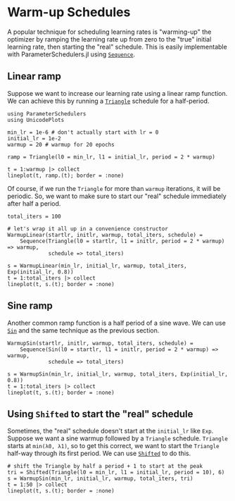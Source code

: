 # Warm-up Schedules

A popular technique for scheduling learning rates is "warming-up" the optimizer by ramping the learning rate up from zero to the "true" initial learning rate, then starting the "real" schedule. This is easily implementable with ParameterSchedulers.jl using [`Sequence`](@ref).

## Linear ramp

Suppose we want to increase our learning rate using a linear ramp function. We can achieve this by running a [`Triangle`](@ref) schedule for a half-period.

```@example warmup-schedule
using ParameterSchedulers
using UnicodePlots

min_lr = 1e-6 # don't actually start with lr = 0
initial_lr = 1e-2
warmup = 20 # warmup for 20 epochs

ramp = Triangle(l0 = min_lr, l1 = initial_lr, period = 2 * warmup)

t = 1:warmup |> collect
lineplot(t, ramp.(t); border = :none)
```

Of course, if we run the `Triangle` for more than `warmup` iterations, it will be periodic. So, we want to make sure to start our "real" schedule immediately after half a period.

```@example warmup-schedule
total_iters = 100

# let's wrap it all up in a convenience constructor
WarmupLinear(startlr, initlr, warmup, total_iters, schedule) =
    Sequence(Triangle(l0 = startlr, l1 = initlr, period = 2 * warmup) => warmup,
             schedule => total_iters)

s = WarmupLinear(min_lr, initial_lr, warmup, total_iters, Exp(initial_lr, 0.8))
t = 1:total_iters |> collect
lineplot(t, s.(t); border = :none)
```

## Sine ramp

Another common ramp function is a half period of a sine wave. We can use [`Sin`](@ref) and the same technique as the previous section.

```@example warmup-schedule
WarmupSin(startlr, initlr, warmup, total_iters, schedule) =
    Sequence(Sin(l0 = startlr, l1 = initlr, period = 2 * warmup) => warmup,
             schedule => total_iters)

s = WarmupSin(min_lr, initial_lr, warmup, total_iters, Exp(initial_lr, 0.8))
t = 1:total_iters |> collect
lineplot(t, s.(t); border = :none)
```

## Using `Shifted` to start the "real" schedule

Sometimes, the "real" schedule doesn't start at the `initial_lr` like `Exp`. Suppose we want a sine warmup followed by a `Triangle` schedule. `Triangle` starts at `min(λ0, λ1)`, so to get this correct, we want to start the `Triangle` half-way through its first period. We can use [`Shifted`](@ref) to do this.

```@example warmup-schedule
# shift the Triangle by half a period + 1 to start at the peak
tri = Shifted(Triangle(l0 = min_lr, l1 = initial_lr, period = 10), 6)
s = WarmupSin(min_lr, initial_lr, warmup, total_iters, tri)
t = 1:50 |> collect
lineplot(t, s.(t); border = :none)
```
